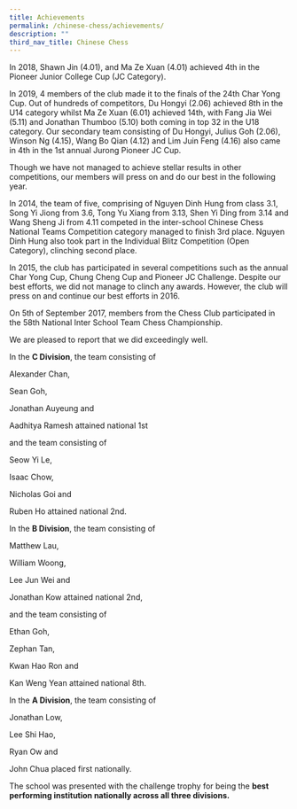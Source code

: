 ```yaml
---
title: Achievements
permalink: /chinese-chess/achievements/
description: ""
third_nav_title: Chinese Chess
---
```

In 2018, Shawn Jin (4.01), and Ma Ze Xuan (4.01) achieved 4th in the Pioneer Junior College Cup (JC Category).

In 2019, 4 members of the club made it to the finals of the 24th Char Yong Cup. Out of hundreds of competitors, Du Hongyi (2.06) achieved 8th in the U14 category whilst Ma Ze Xuan (6.01) achieved 14th, with Fang Jia Wei (5.11) and Jonathan Thumboo (5.10) both coming in top 32 in the U18 category. Our secondary team consisting of Du Hongyi, Julius Goh (2.06), Winson Ng (4.15), Wang Bo Qian (4.12) and Lim Juin Feng (4.16) also came in 4th in the 1st annual Jurong Pioneer JC Cup.

Though we have not managed to achieve stellar results in other competitions, our members will press on and do our best in the following year.

In 2014, the team of five, comprising of Nguyen Dinh Hung from class 3.1, Song Yi Jiong from 3.6, Tong Yu Xiang from 3.13, Shen Yi Ding from 3.14 and Wang Sheng Ji from 4.11 competed in the inter-school Chinese Chess National Teams Competition category managed to finish 3rd place. Nguyen Dinh Hung also took part in the Individual Blitz Competition (Open Category), clinching second place.

In 2015, the club has participated in several competitions such as the annual Char Yong Cup, Chung Cheng Cup and Pioneer JC Challenge. Despite our best efforts, we did not manage to clinch any awards. However, the club will press on and continue our best efforts in 2016.

On 5th of September 2017, members from the Chess Club participated in the 58th National Inter School Team Chess Championship.

We are pleased to report that we did exceedingly well.

In the **C Division**, the team consisting of

Alexander Chan,

Sean Goh,

Jonathan Auyeung and

Aadhitya Ramesh attained national 1st

and the team consisting of

Seow Yi Le,

Isaac Chow,

Nicholas Goi and

Ruben Ho attained national 2nd.

In the **B Division**, the team consisting of

Matthew Lau,

William Woong,

Lee Jun Wei and

Jonathan Kow attained national 2nd,

and the team consisting of

Ethan Goh,

Zephan Tan,

Kwan Hao Ron and

Kan Weng Yean attained national 8th.

In the **A Division**, the team consisting of

Jonathan Low,

Lee Shi Hao,

Ryan Ow and

John Chua placed first nationally.

The school was presented with the challenge trophy for being the **best performing institution nationally across all three divisions.**